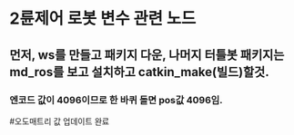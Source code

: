 # 2륜제어 로봇 변수 관련 노드
## 먼저, ws를 만들고 패키지 다운, 나머지 터틀봇 패키지는 md_ros를 보고 설치하고 catkin_make(빌드)할것. 
### 엔코드 값이 4096이므로 한 바퀴 돌면 pos값 4096임. 
#오도매트리 값 업데이트 완료
